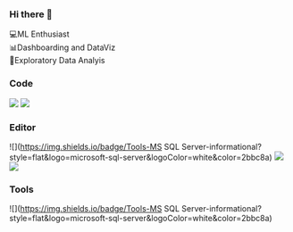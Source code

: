 ### Hi there 👋
💻ML Enthusiast<br />
📊Dashboarding and DataViz<br />
🔎Exploratory Data Analyis<br />

### Code
![](https://img.shields.io/badge/Code-Python-informational?style=flat&logo=python&logoColor=white&color=2bbc8a)
![](https://img.shields.io/badge/Code-R-informational?style=flat&logo=R&logoColor=white&color=2bbc8a)

### Editor
![](https://img.shields.io/badge/Tools-MS SQL Server-informational?style=flat&logo=microsoft-sql-server&logoColor=white&color=2bbc8a)
![](https://img.shields.io/badge/Editor-Anaconda-informational?style=flat&logo=anaconda&logoColor=white&color=2bbc8a)
![](https://img.shields.io/badge/Editor-RStudio-informational?style=flat&logo=rstudio&logoColor=white&color=2bbc8a)

### Tools
![](https://img.shields.io/badge/Tools-MS SQL Server-informational?style=flat&logo=microsoft-sql-server&logoColor=white&color=2bbc8a)
<!--
**kaanmtl/kaanmtl** is a ✨ _special_ ✨ repository because its `README.md` (this file) appears on your GitHub profile.


